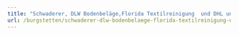 ```yaml
---
title: "Schwaderer, DLW Bodenbeläge,Florida Textilreinigung  und DHL und Post"
url: /burgstetten/schwaderer-dlw-bodenbelaege-florida-textilreinigung-und-dhl-und-post/
---
```

